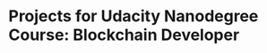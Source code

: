 Projects for Udacity Nanodegree Course: Blockchain Developer
============================================================